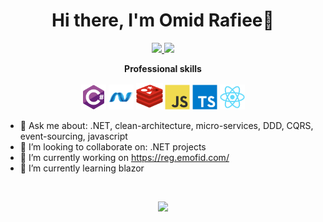 <h1 align="center">Hi there, I'm Omid Rafiee👋</h1>

<p align="center">
 <a href="https://linkedin.com/in/omid-rafiee" target="_blank">
  <img src="https://img.icons8.com/fluent/48/000000/linkedin.png" />
 </a>
  
 <a href="https://twitter.com/omid-rafiee" target="_blank">
  <img src="https://img.icons8.com/fluent/48/000000/twitter.png" />
 </a>
</p>

<p align="center"> 
 <strong>
  Professional skills
  </strong>
</p>

<p align="center"> 
  <img src="https://raw.githubusercontent.com/devicons/devicon/master/icons/csharp/csharp-original.svg" alt="csharp" width="40" height="40" />
  <img src="https://raw.githubusercontent.com/devicons/devicon/master/icons/dot-net/dot-net-original.svg" alt="dotnet" width="40" height="40" />
  <img src="https://raw.githubusercontent.com/devicons/devicon/master/icons/redis/redis-original.svg" alt="redis" width="43" height="43" />
  <img src="https://raw.githubusercontent.com/devicons/devicon/master/icons/javascript/javascript-original.svg" alt="javascript" width="40" height="40" />
  <img src="https://raw.githubusercontent.com/devicons/devicon/master/icons/typescript/typescript-original.svg" alt="typescript" width="40" height="40" />
  <img src="https://raw.githubusercontent.com/devicons/devicon/master/icons/react/react-original.svg" alt="react" width="40" height="40" />
</p>


- 💬 Ask me about: .NET, clean-architecture, micro-services, DDD, CQRS, event-sourcing, javascript
- 👯 I’m looking to collaborate on: .NET projects
- 🔭 I’m currently working on https://reg.emofid.com/
- 🌱 I’m currently learning blazor

</br>

<p align="center">
 <a href="#" alt="Omid Rafiee's github stats"><img src="https://github-readme-stats.vercel.app/api?username=OmidRafiee" /></a>
</p
Here are some ideas to get you started:
